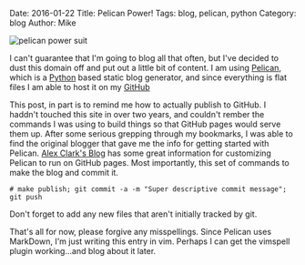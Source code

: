 Date: 2016-01-22
Title: Pelican Power!
Tags: blog, pelican, python
Category: blog
Author: Mike

![pelican power suit](http://i.imgur.com/MyYkRgnl.png "Pelican Power Suit")

I can't guarantee that I'm going to blog all that often, but I've decided to dust this domain off and put out a little bit of content.  I am using [Pelican](http://blog.getpelican.com/), which is a [Python](https://www.python.org/) based static blog generator, and since everything is flat files I am able to host it on my [GitHub](https://github.com/noisufnoc/)

This post, in part is to remind me how to actually publish to GitHub.  I haddn't touched this site in over two years, and couldn't rember the commands I was using to build things so that GitHub pages would serve them up.  After some serious grepping through my bookmarks, I was able to find the original blogger that gave me the info for getting started with Pelican.  [Alex Clark's Blog](http://blog.aclark.net//2012/09/21/yes-this-blog-is-now-powered-by-pelican/) has some great information for customizing Pelican to run on GitHub pages.  Most importantly, this set of commands to make the blog and commit it.

```
# make publish; git commit -a -m "Super descriptive commit message"; git push
```

Don't forget to add any new files that aren't initially tracked by git.

That's all for now, please forgive any misspellings.  Since Pelican uses MarkDown, I'm just writing this entry in vim.  Perhaps I can get the vimspell plugin working...and blog about it later.
